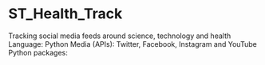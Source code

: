 # ST_Health_Track
Tracking social media feeds around science, technology and health
Language: Python
Media (APIs): Twitter, Facebook, Instagram and YouTube 
Python packages: 
